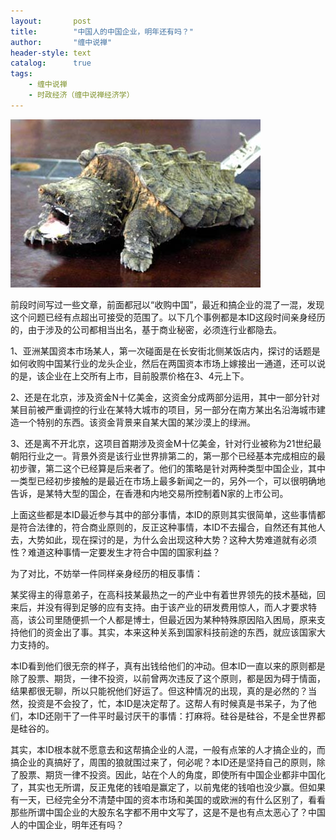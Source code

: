 ```yaml
---
layout:       post
title:        "中国人的中国企业，明年还有吗？"
author:       "缠中说禅"
header-style: text
catalog:      true
tags:
    - 缠中说禅
    - 时政经济（缠中说禅经济学）
---
```


![](/img/czsc/20060911-0303.png)



前段时间写过一些文章，前面都冠以“收购中国”，最近和搞企业的混了一混，发现这个问题已经有点超出可接受的范围了。以下几个事例都是本ID这段时间亲身经历的，由于涉及的公司都相当出名，基于商业秘密，必须连行业都隐去。

1、亚洲某国资本市场某人，第一次碰面是在长安街北侧某饭店内，探讨的话题是如何收购中国某行业的龙头企业，然后在两国资本市场上嫁接出一通道，还可以说的是，该企业在上交所有上市，目前股票价格在3、4元上下。

2、还是在北京，涉及资金N十亿美金，这资金分成两部分运用，其中一部分针对某目前被严重调控的行业在某特大城市的项目，另一部分在南方某出名沿海城市建造一个特别的东西。该资金背景来自某大国的某沙漠上的绿洲。

3、还是离不开北京，这项目首期涉及资金M十亿美金，针对行业被称为21世纪最朝阳行业之一。背景外资是该行业世界排第二的，第一那个已经基本完成相应的最初步骤，第二这个已经算是后来者了。他们的策略是针对两种类型中国企业，其中一类型已经初步接触的是最近在市场上最多新闻之一的，另外一个，可以很明确地告诉，是某特大型的国企，在香港和内地交易所控制着N家的上市公司。

上面这些都是本ID最近参与其中的部分事情，本ID的原则其实很简单，这些事情都是符合法律的，符合商业原则的，反正这种事情，本ID不去撮合，自然还有其他人去，大势如此，现在探讨的是，为什么会出现这种大势？这种大势难道就有必须性？难道这种事情一定要发生才符合中国的国家利益？

为了对比，不妨举一件同样亲身经历的相反事情：

某奖得主的得意弟子，在高科技某最热之一的产业中有着世界领先的技术基础，回来后，并没有得到足够的应有支持。由于该产业的研发费用惊人，而人才要求特高，该公司里随便抓一个人都是博士，但最近因为某种特殊原因陷入困局，原来支持他们的资金出了事。其实，本来这种关系到国家科技前途的东西，就应该国家大力支持的。

本ID看到他们很无奈的样子，真有出钱给他们的冲动。但本ID一直以来的原则都是除了股票、期货，一律不投资，以前曾两次违反了这个原则，都是因为碍于情面，结果都很无聊，所以只能祝他们好运了。但这种情况的出现，真的是必然的？当然，投资是不会投了，忙，本ID是决定帮了。这帮人有时候真是书呆子，为了他们，本ID还刚干了一件平时最讨厌干的事情：打麻将。硅谷是硅谷，不是全世界都是硅谷的。

其实，本ID根本就不愿意去和这帮搞企业的人混，一般有点笨的人才搞企业的，而搞企业的真搞好了，周围的狼就围过来了，何必呢？本ID还是坚持自己的原则，除了股票、期货一律不投资。因此，站在个人的角度，即使所有中国企业都非中国化了，其实也无所谓，反正鬼佬的钱咱是赢定了，以前鬼佬的钱咱也没少赢。但如果有一天，已经完全分不清楚中国的资本市场和美国的或欧洲的有什么区别了，看看那些所谓中国企业的大股东名字都不用中文写了，这是不是也有点太恶心了？中国人的中国企业，明年还有吗？
